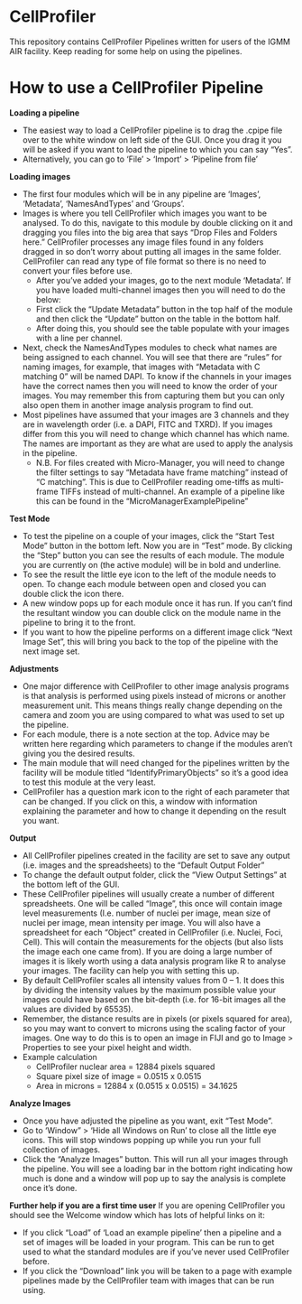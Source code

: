 # CellProfiler
This repository contains CellProfiler Pipelines written for users of the IGMM AIR facility. 
Keep reading for some help on using the pipelines.

# How to use a CellProfiler Pipeline
**Loading a pipeline**
*	The easiest way to load a CellProfiler pipeline is to drag the .cpipe file over to the white window on left side of the GUI. Once you drag it you will be asked if you want to load the pipeline to which you can say “Yes”.
*	Alternatively, you can go to ‘File’ > ‘Import’ > ‘Pipeline from file’

**Loading images**
*	The first four modules which will be in any pipeline are ‘Images’, ‘Metadata’, ‘NamesAndTypes’ and ‘Groups’. 
  * Images is where you tell CellProfiler which images you want to be analysed. To do this, navigate to this module by double clicking on it and dragging you files into the big area that says “Drop Files and Folders here.” CellProfiler processes any image files found in any folders dragged in so don’t worry about putting all images in the same folder. CellProfiler can read any type of file format so there is no need to convert your files before use.
    * After you’ve added your images, go to the next module ‘Metadata’. If you have loaded multi-channel images then you will need to do the below:
    * First click the “Update Metadata” button in the top half of the module and then click the “Update” button on the table in the bottom half.
    * After doing this, you should see the table populate with your images with a line per channel.
  *	Next, check the NamesAndTypes modules to check what names are being assigned to each channel. You will see that there are “rules” for naming images, for example, that images with “Metadata with C matching 0” will be named DAPI. To know if the channels in your images have the correct names then you will need to know the order of your images. You may remember this from capturing them but you can only also open them in another image analysis program to find out.
  * Most pipelines have assumed that your images are 3 channels and they are in wavelength order (i.e. a DAPI, FITC and TXRD). If you images differ from this you will need to change which channel has which name. The names are important as they are what are used to apply the analysis in the pipeline.
    * N.B. For files created with Micro-Manager, you will need to change the filter settings to say “Metadata have frame matching” instead of “C matching”. This is due to CellProfiler reading ome-tiffs as multi-frame TIFFs instead of multi-channel. An example of a pipeline like this can be found in the “MicroManagerExamplePipeline”

**Test Mode**
*	To test the pipeline on a couple of your images, click the “Start Test Mode” button in the bottom left. Now you are in “Test” mode. By clicking the “Step” button you can see the results of each module. The module you are currently on (the active module) will be in bold and underline. 
*	To see the result the little eye icon to the left of the module needs to open. To change each module between open and closed you can double click the icon there.
*	A new window pops up for each module once it has run. If you can’t find the resultant window you can double click on the module name in the pipeline to bring it to the front. 
*	If you want to how the pipeline performs on a different image click “Next Image Set”, this will bring you back to the top of the pipeline with the next image set.

**Adjustments**
*	One major difference with CellProfiler to other image analysis programs is that analysis is performed using pixels instead of microns or another measurement unit. This means things really change depending on the camera and zoom you are using compared to what was used to set up the pipeline. 
*	For each module, there is a note section at the top. Advice may be written here regarding which parameters to change if the modules aren’t giving you the desired results. 
*	The main module that will need changed for the pipelines written by the facility will be module titled “IdentifyPrimaryObjects” so it’s a good idea to test this module at the very least. 
*	CellProfiler has a question mark icon to the right of each parameter that can be changed. If you click on this, a window with information explaining the parameter and how to change it depending on the result you want.

**Output**
*	All CellProfiler pipelines created in the facility are set to save any output (i.e. images and the spreadsheets) to the “Default Output Folder”
  *	To change the default output folder, click the “View Output Settings” at the bottom left of the GUI. 
* These CellProfiler pipelines will usually create a number of different spreadsheets. One will be called “Image”, this once will contain image level measurements (I.e. number of nuclei per image, mean size of nuclei per image, mean intensity per image. You will also have a spreadsheet for each “Object” created in CellProfiler (i.e. Nuclei, Foci, Cell). This will contain the measurements for the objects (but also lists the image each one came from). If you are doing a large number of images it is likely worth using a data analysis program like R to analyse your images. The facility can help you with setting this up.
*	By default CellProfiler scales all intensity values from 0 – 1. It does this by dividing the intensity values by the maximum possible value your images could have based on the bit-depth (i.e. for 16-bit images all the values are divided by 65535).
*	Remember, the distance results are in pixels (or pixels squared for area), so you may want to convert to microns using the scaling factor of your images. One way to do this is to open an image in FIJI and go to Image > Properties to see your pixel height and width.
  *	Example calculation
    * CellProfiler nuclear area = 12884 pixels squared
    * Square pixel size of image = 0.0515 x 0.0515
    * Area in microns = 12884 x (0.0515 x 0.0515) = 34.1625

**Analyze Images**
*	Once you have adjusted the pipeline as you want, exit “Test Mode”. 
*	Go to ‘Window” > ‘Hide all Windows on Run’ to close all the little eye icons. This will stop windows popping up while you run your full collection of images.
*	Click the “Analyze Images” button. This will run all your images through the pipeline. You will see a loading bar in the bottom right indicating how much is done and a window will pop up to say the analysis is complete once it’s done. 

**Further help if you are a first time user**
If you are opening CellProfiler you should see the Welcome window which has lots of helpful links on it:
*	If you click “Load” of ‘Load an example pipeline’ then a pipeline and a set of images will be loaded in your program. This can be run to get used to what the standard modules are if you’ve never used CellProfiler before.
*	If you click the “Download” link you will be taken to a page with example pipelines made by the CellProfiler team with images that can be run using.
